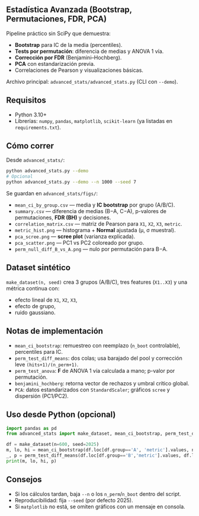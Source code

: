 ## Estadística Avanzada (Bootstrap, Permutaciones, FDR, PCA)

Pipeline práctico sin SciPy que demuestra:
- **Bootstrap** para IC de la media (percentiles).
- **Tests por permutación**: diferencia de medias y ANOVA 1 vía.
- **Corrección por FDR** (Benjamini–Hochberg).
- **PCA** con estandarización previa.
- Correlaciones de Pearson y visualizaciones básicas.

Archivo principal: `advanced_stats/advanced_stats.py` (CLI con `--demo`).

## Requisitos
- Python 3.10+
- Librerías: `numpy`, `pandas`, `matplotlib`, `scikit-learn` (ya listadas en `requirements.txt`).

## Cómo correr

Desde `advanced_stats/`:
```bash
python advanced_stats.py --demo
# Opcional
python advanced_stats.py --demo --n 1000 --seed 7
```

Se guardan en `advanced_stats/figs/`:
- `mean_ci_by_group.csv` — media y **IC bootstrap** por grupo (A/B/C).
- `summary.csv` — diferencia de medias (B−A, C−A), p-valores de permutaciones, **FDR (BH)** y decisiones.
- `correlation_matrix.csv` — matriz de Pearson para `X1`, `X2`, `X3`, `metric`.
- `metric_hist.png` — histograma + **Normal** ajustada (µ, σ muestral).
- `pca_scree.png` — **scree plot** (varianza explicada).
- `pca_scatter.png` — PC1 vs PC2 coloreado por grupo.
- `perm_null_diff_B_vs_A.png` — nulo por permutación para B−A.

## Dataset sintético
`make_dataset(n, seed)` crea 3 grupos (A/B/C), tres features (`X1..X3`) y una métrica continua con:
- efecto lineal de `X1`, `X2`, `X3`,
- efecto de grupo,
- ruido gaussiano.

## Notas de implementación
- `mean_ci_bootstrap`: remuestreo con reemplazo (`n_boot` controlable), percentiles para IC.
- `perm_test_diff_means`: dos colas; usa barajado del pool y corrección leve `(hits+1)/(n_perm+1)`.
- `perm_test_anova`: **F** de ANOVA 1 vía calculada a mano; p-valor por permutación.
- `benjamini_hochberg`: retorna vector de rechazos y umbral crítico global.
- `PCA`: datos estandarizados con `StandardScaler`; gráficos `scree` y dispersión (PC1/PC2).

## Uso desde Python (opcional)
```python
import pandas as pd
from advanced_stats import make_dataset, mean_ci_bootstrap, perm_test_diff_means

df = make_dataset(n=600, seed=2025)
m, lo, hi = mean_ci_bootstrap(df.loc[df.group=='A', 'metric'].values, n_boot=3000)
_, p = perm_test_diff_means(df.loc[df.group=='B','metric'].values, df.loc[df.group=='A','metric'].values)
print(m, lo, hi, p)
```

## Consejos
- Si los cálculos tardan, baja `--n` o los `n_perm`/`n_boot` dentro del script.
- Reproducibilidad: fija `--seed` (por defecto 2025).
- Si `matplotlib` no está, se omiten gráficos con un mensaje en consola.
